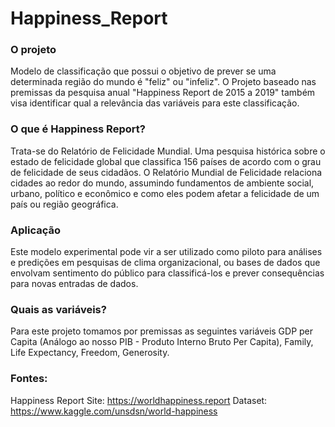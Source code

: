 # Happiness_Report

### O projeto
Modelo de classificação que possui o objetivo de prever se uma determinada região do mundo é "feliz" ou "infeliz". O Projeto baseado nas premissas da pesquisa anual "Happiness Report de 2015 a 2019" também visa identificar qual a relevância das variáveis para este classificação. 

### O que é Happiness Report?
Trata-se do Relatório de Felicidade Mundial. Uma pesquisa histórica sobre o estado de felicidade global que classifica 156 países de acordo com o grau de felicidade de seus cidadãos. 
O Relatório Mundial de Felicidade relaciona cidades ao redor do mundo, assumindo fundamentos de ambiente social, urbano, político e econômico e como eles podem afetar a felicidade de um país ou região geográfica.

### Aplicação
Este modelo experimental pode vir a ser utilizado como piloto para análises e predições em pesquisas de clima organizacional, ou bases de dados que envolvam sentimento do público para classificá-los e prever 
consequências para novas entradas de dados.

### Quais as variáveis?
Para este projeto tomamos por premissas as seguintes variáveis GDP per Capita (Análogo ao nosso PIB - Produto Interno Bruto Per Capita), Family, Life Expectancy, Freedom, Generosity.

### Fontes:
Happiness Report Site: https://worldhappiness.report
Dataset: https://www.kaggle.com/unsdsn/world-happiness
